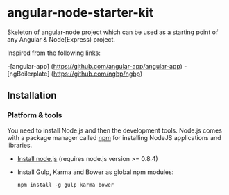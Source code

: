 # angular-node-starter-kit
Skeleton of angular-node project which can be used as a starting point of any Angular & Node(Express) project.

Inspired from the following links:

-[angular-app] (https://github.com/angular-app/angular-app)
-[ngBoilerplate] (https://github.com/ngbp/ngbp)

## Installation

### Platform & tools

You need to install Node.js and then the development tools. Node.js comes with a package manager called [npm](http://npmjs.org) for installing NodeJS applications and libraries.
* [Install node.js](http://nodejs.org/download/) (requires node.js version >= 0.8.4)
* Install Gulp, Karma and Bower as global npm modules:

    ```
    npm install -g gulp karma bower
